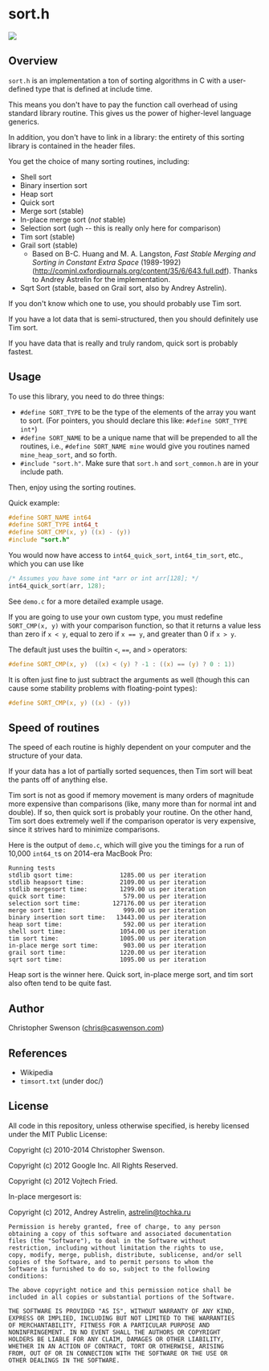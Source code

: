 sort.h
======

<img src="https://api.travis-ci.org/swenson/sort.png" />

Overview
--------

`sort.h` is an implementation a ton of sorting algorithms in C with a
user-defined type that is defined at include time.

This means you don't have to pay the function call overhead of using
standard library routine.
This gives us the power of higher-level language generics.

In addition, you don't have to link in a library:
the entirety of this sorting library is contained in the header files.

You get the choice of many sorting routines, including:

* Shell sort
* Binary insertion sort
* Heap sort
* Quick sort
* Merge sort (stable)
* In-place merge sort (*not* stable)
* Selection sort (ugh -- this is really only here for comparison)
* Tim sort (stable)
* Grail sort (stable)
  * Based on B-C. Huang and M. A. Langston, *Fast Stable Merging and Sorting in
  Constant Extra Space* (1989-1992) (http://comjnl.oxfordjournals.org/content/35/6/643.full.pdf).
  Thanks to Andrey Astrelin for the implementation.
* Sqrt Sort (stable, based on Grail sort, also by Andrey Astrelin).

If you don't know which one to use, you should probably use Tim sort.

If you have a lot data that is semi-structured, then you should definitely use Tim sort.

If you have data that is really and truly random, quick sort is probably fastest.


Usage
-----

To use this library, you need to do three things:

* `#define SORT_TYPE` to be the type of the elements of the array you
  want to sort. (For pointers, you should declare this like: `#define SORT_TYPE int*`)
* `#define SORT_NAME` to be a unique name that will be prepended to all
  the routines, i.e., `#define SORT_NAME mine` would give you routines
  named `mine_heap_sort`, and so forth.
* `#include "sort.h"`.  Make sure that `sort.h` and `sort_common.h` are in your include path.

Then, enjoy using the sorting routines.

Quick example:

```c
#define SORT_NAME int64
#define SORT_TYPE int64_t
#define SORT_CMP(x, y) ((x) - (y))
#include "sort.h"
```

You would now have access to `int64_quick_sort`, `int64_tim_sort`, etc.,
which you can use like

```c
/* Assumes you have some int *arr or int arr[128]; */
int64_quick_sort(arr, 128);
```

See `demo.c` for a more detailed example usage.

If you are going to use your own custom type, you must redefine
`SORT_CMP(x, y)` with your comparison function, so that it returns
a value less than zero if `x < y`, equal to zero if `x == y`, and
greater than 0 if `x > y`.

The default just uses the builtin `<`, `==`, and `>` operators:

```c
#define SORT_CMP(x, y)  ((x) < (y) ? -1 : ((x) == (y) ? 0 : 1))
```

It is often just fine to just subtract the arguments as well (though
this can cause some stability problems with floating-point types):

```c
#define SORT_CMP(x, y) ((x) - (y))
```

Speed of routines
-----------------

The speed of each routine is highly dependent on your computer and the
structure of your data.

If your data has a lot of partially sorted sequences, then Tim sort
will beat the pants off of anything else.

Tim sort is not as good if memory movement is many orders of magnitude more
expensive than comparisons (like, many more than for normal int and double).
If so, then quick sort is probably your routine.  On the other hand, Tim
sort does extremely well if the comparison operator is very expensive,
since it strives hard to minimize comparisons.

Here is the output of `demo.c`, which will give you the timings for a run of
10,000 `int64_t`s on 2014-era MacBook Pro:

```
Running tests
stdlib qsort time:             1285.00 us per iteration
stdlib heapsort time:          2109.00 us per iteration
stdlib mergesort time:         1299.00 us per iteration
quick sort time:                579.00 us per iteration
selection sort time:         127176.00 us per iteration
merge sort time:                999.00 us per iteration
binary insertion sort time:   13443.00 us per iteration
heap sort time:                 592.00 us per iteration
shell sort time:               1054.00 us per iteration
tim sort time:                 1005.00 us per iteration
in-place merge sort time:       903.00 us per iteration
grail sort time:               1220.00 us per iteration
sqrt sort time:                1095.00 us per iteration
```

Heap sort is the winner here.
Quick sort, in-place merge sort, and tim sort also often tend to be quite fast.

Author
------
Christopher Swenson (chris@caswenson.com)


References
----------

* Wikipedia
* `timsort.txt` (under doc/)


License
-------

All code in this repository, unless otherwise specified, is hereby
licensed under the MIT Public License:

Copyright (c) 2010-2014 Christopher Swenson.

Copyright (c) 2012 Google Inc. All Rights Reserved.

Copyright (c) 2012 Vojtech Fried.

In-place mergesort is:

Copyright (c) 2012, Andrey Astrelin, astrelin@tochka.ru

	Permission is hereby granted, free of charge, to any person
	obtaining a copy of this software and associated documentation
	files (the "Software"), to deal in the Software without
	restriction, including without limitation the rights to use,
	copy, modify, merge, publish, distribute, sublicense, and/or sell
	copies of the Software, and to permit persons to whom the
	Software is furnished to do so, subject to the following
	conditions:

	The above copyright notice and this permission notice shall be
	included in all copies or substantial portions of the Software.

	THE SOFTWARE IS PROVIDED "AS IS", WITHOUT WARRANTY OF ANY KIND,
	EXPRESS OR IMPLIED, INCLUDING BUT NOT LIMITED TO THE WARRANTIES
	OF MERCHANTABILITY, FITNESS FOR A PARTICULAR PURPOSE AND
	NONINFRINGEMENT. IN NO EVENT SHALL THE AUTHORS OR COPYRIGHT
	HOLDERS BE LIABLE FOR ANY CLAIM, DAMAGES OR OTHER LIABILITY,
	WHETHER IN AN ACTION OF CONTRACT, TORT OR OTHERWISE, ARISING
	FROM, OUT OF OR IN CONNECTION WITH THE SOFTWARE OR THE USE OR
	OTHER DEALINGS IN THE SOFTWARE.

